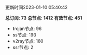 更新时间2023-01-10 05:40:42

**总订阅: 73**
**总节点: 1412**
**有效节点: 451**
- trojan节点: 96
- ss节点: 193
- v2ray节点: 160
- ssr节点: 2
